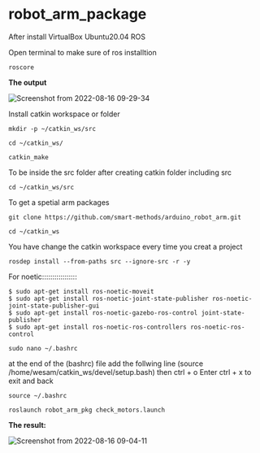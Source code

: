 # robot_arm_package

After install VirtualBox
              Ubuntu20.04
              ROS
              
Open terminal to make sure of ros installtion 
```
roscore
```
**The output**

![Screenshot from 2022-08-16 09-29-34](https://user-images.githubusercontent.com/108773322/184821160-bbe1ba6f-f94e-4b5b-8ee6-fe3f4b98d304.png)

Install catkin workspace or folder
```
mkdir -p ~/catkin_ws/src

cd ~/catkin_ws/

catkin_make
```

To be inside the src folder after creating catkin folder including src 
```
cd ~/catkin_ws/src
```

To get a spetial arm packages
```
git clone https://github.com/smart-methods/arduino_robot_arm.git 

cd ~/catkin_ws
```
You have change the catkin workspace every time you creat a project

```
rosdep install --from-paths src --ignore-src -r -y
```
  For noetic:::::::::::::::::
  
```
$ sudo apt-get install ros-noetic-moveit
$ sudo apt-get install ros-noetic-joint-state-publisher ros-noetic-joint-state-publisher-gui
$ sudo apt-get install ros-noetic-gazebo-ros-control joint-state-publisher
$ sudo apt-get install ros-noetic-ros-controllers ros-noetic-ros-control
```

```
sudo nano ~/.bashrc
```

at the end of the (bashrc) file add the follwing line
(source /home/wesam/catkin_ws/devel/setup.bash)
then 
ctrl + o
Enter
ctrl + x to exit and back

```
source ~/.bashrc
```
```
roslaunch robot_arm_pkg check_motors.launch
```

**The result:**

![Screenshot from 2022-08-16 09-04-11](https://user-images.githubusercontent.com/108773322/184821989-caacb29d-4d31-445a-a6bb-e965cb66860e.png)


